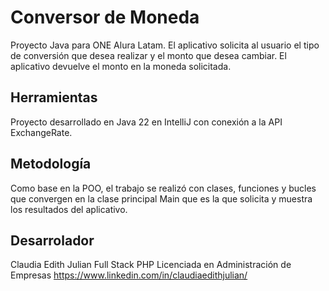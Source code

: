 # Conversor de Moneda


Proyecto Java para ONE Alura Latam. El aplicativo solicita al usuario el tipo de conversión que desea realizar y el monto que desea cambiar.
El aplicativo devuelve el monto en la moneda solicitada.

## Herramientas
Proyecto desarrollado en Java 22 en IntelliJ con conexión a la API ExchangeRate.

## Metodología
Como base en la POO, el trabajo se realizó con clases, funciones y bucles que convergen en la clase principal Main que es la que solicita y muestra los resultados del aplicativo.

## Desarrolador
Claudia Edith Julian
Full Stack PHP
Licenciada en Administración de Empresas
https://www.linkedin.com/in/claudiaedithjulian/

